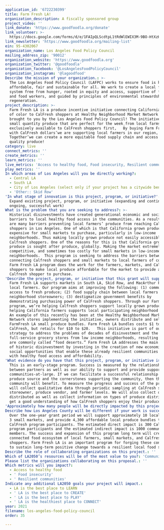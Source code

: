```yaml
---
application_id: '6722230399'
title: Farm Fresh LA!
organization_description: A fiscally sponsored group
project_video: ''
link_donate: 'https://www.goodfoodla.org/donate'
link_volunteer: >-
  https://docs.google.com/forms/d/e/1FAIpQLScdtpL1tRdWlEWIX3M-9BO-HtXzHDdiUrrvUhtxIWLLIbjRgg/viewform
link_newsletter: 'https://www.goodfoodla.org/mailing-list'
ein: 95-4302067
organization_name: Los Angeles Food Policy Council
mailing_address_zip: '90012'
organization_website: 'https://www.goodfoodla.org'
organization_twitter: '@goodfoodla'
organization_facebook: '@LosAngelesFoodPolicyCouncil'
organization_instagram: '@lagoodfood'
Describe the mission of your organization.: >-
  The Los Angeles Food Policy Council (LAFPC) works to ensure food is healthy,
  affordable, fair and sustainable for all. We work to create a local food
  system free from hunger, rooted in equity and access, supportive of farmers
  and food workers, and guided by principles of environmental stewardship and
  regeneration. 
project_description: >-
  Farm Fresh LA is a produce incentive initiative connecting California farmers
  of color to CalFresh shoppers at Healthy Neighborhood Market Network stores
  brought to you by the Los Angeles Food Policy Council! The initiative provides
  small quantity produce that are perfect for the weekِ from local farmsِ
  exclusively available to CalFresh shoppers firstِ.   By buying Farm Fresh LA
  with CalFresh dollarsً we are supporting local farmers in our regionِ.
  Togetherً we can create a more equitable food supply chain and access to high
  quality produce!
category: live
connect_metrics: ''
create_metrics: ''
learn_metrics: ''
live_metrics: 'Access to healthy food, Food insecurity, Resilient communities'
play_metrics: ''
In which areas of Los Angeles will you be directly working?:
  - Central LA
  - South LA
  - City of Los Angeles (select only if your project has a citywide benefit)
  - 'Other:: Skid Row'
'In what stage of innovation is this project, program, or initiative?': >-
  Expand existing project, program, or initiative (expanding and continuing
  ongoing, successful work)
What is the problem that you are seeking to address?: >-
  Historical disinvestments have created generational economic and social
  barriers to local healthy food access in the communities. As a result there
  are many barriers preventing local farmers’ produce from reaching Calfresh
  shoppers in Los Angeles. One of which is that California grown produce can be
  expensive for small markets to purchase, particularly in low-income
  neighborhoods. Thus making locally grown produce not easily accessible for
  Calfresh shoppers. One of the reasons for this is that California grown
  produce is sought after produce, globally. Making the market extremely
  competitive, and sometimes too costly for small markets in low-income
  neighborhoods.  This program is seeking to address the barriers between
  connecting Calfresh shoppers and small markets to local farmers of color. The
  Farm Fresh LA program does the work for the farmers, markets, and Calfresh
  shoppers to make local produce affordable for the market to provide and the
  Calfresh shopper to purchase. 
'Describe the project, program, or initiative that this grant will support to address the problem identified.': >-
  Farm Fresh LA supports markets in South LA, Skid Row, and MacArthur Park, and
  local farmers. Our program aims at improving the following: (1) community
  access to fresh produce; (2) food supply chain between local farmers and
  neighborhood storeowners; (3) destigmatize government benefits by
  demonstrating purchasing power of CalFresh shoppers. Through our Farm Fresh LA
  program, we’re helping Calfresh shoppers support locally grown produce, and
  helping California farmers supports local participating neighborhood marketsِ.
  An example of this recently has been at the Healthy Neighborhood Market
  Network stores implementing the initiative, owners distribute and sell
  FarmFresh LA small produce bundles. Farm Fresh LA bundles costs $1 to $2
  CalFreshِ, but retails for $10 to $20.   This initiative is part of our
  strategy to address the problems of decades of disinvestment and the flight of
  full-service grocery stores from low income neighborhoods, resulting in what
  are commonly called “food deserts.” Farm Fresh LA addresses the main problem
  of historic disinvestment by investing in the creation of new economic and
  social opportunities that enable these already resilient communities to thrive
  with healthy food access and affordability.  
'What evidence do you have that this project, program, or initiative is or will be successful, and how will you define and measure success?': >-
  This is an early-stage program. Success is measured by the relationship
  between partners as well as our ability to support and provide support to the
  communities-at-large. If we can facilitate a successful relationship between
  produce source and the cornerstones supporting the community, then the
  community will benefit. To measure the progress and success of the program, we
  will collect qualitative data through periodic sampling at CalFresh shopper,
  storeowner, produce vendor, and farmer levels. We will also collect quantities
  distributed as well as collect information on types of produce distributed to
  get a good understanding of how CalFresh shoppers enjoy their produce.
'Approximately how many people will be directly impacted by this project, program, or initiative?': '300'
Describe how Los Angeles County will be different if your work is successful.: >-
  Over the one-year grant period we will support approximately 10 local farmers,
  3 small markets, and provide 4,300 affordable local produce bundles to
  CalFresh program participants. The estimated direct impact is 300 Calfresh
  program participants and the estimated indirect impact is 1000 community
  members. The success and expansion of this program long term will create a
  connected food ecosystem of local farmers, small markets, and Calfresh
  shoppers. Farm Fresh LA is an important program for forging these connections
  to sustain long-term positive change towards a resilient local food system.  
Describe the role of collaborating organizations on this project.: ''
Which of LA2050’s resources will be of the most value to you?: 'Communications support,Volunteer recruitment'
Please list the organizations collaborating on this proposal.: ''
Which metrics will you impact?:
  - Access to healthy food
  - ' Food insecurity'
  - ' Resilient communities'
Indicate any additional LA2050 goals your project will impact.:
  - LA is the best place to LEARN
  - ' LA is the best place to CREATE'
  - ' LA is the best place to PLAY'
  - ' LA is the healthiest place to CONNECT'
year: 2021
filename: los-angeles-food-policy-council
order: 35

---
```

